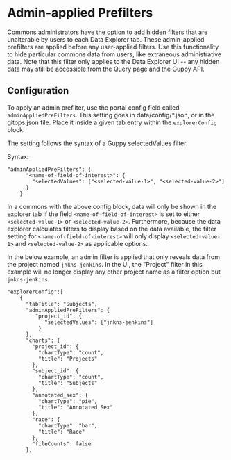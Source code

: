 # Admin-applied Prefilters

Commons administrators have the option to add hidden filters that are unalterable by users to each Data Explorer tab. These admin-applied prefilters are applied before any user-applied filters. Use this functionality to hide particular commons data from users, like extraneous administrative data. Note that this filter only applies to the Data Explorer UI -- any hidden data may still be accessible from the Query page and the Guppy API.

## Configuration

To apply an admin prefilter, use the portal config field called `adminAppliedPreFilters`. This setting goes in data/config/*.json, or in the gitops.json file. Place it inside a given tab entry within the `explorerConfig` block.

The setting follows the syntax of a Guppy selectedValues filter.

Syntax:
```
"adminAppliedPreFilters": {
      "<name-of-field-of-interest>": { 
        "selectedValues": ["<selected-value-1>", "<selected-value-2>"]
      }
    }
```

In a commons with the above config block, data will only be shown in the explorer tab if the field `<name-of-field-of-interest>` is set to either `<selected-value-1>` or `<selected-value-2>`. Furthermore, because the data explorer calculates filters to display based on the data available, the filter setting for `<name-of-field-of-interest>` will only display `<selected-value-1>` and `<selected-value-2>` as applicable options.


In the below example, an admin filter is applied that only reveals data from the project named `jnkns-jenkins`. In the UI, the "Project" filter in this example will no longer display any other project name as a filter option but `jnkns-jenkins`.

```
"explorerConfig":[
    {
      "tabTitle": "Subjects",
      "adminAppliedPreFilters": {
         "project_id": { 
            "selectedValues": ["jnkns-jenkins"]
          }
      },
      "charts": {
        "project_id": {
          "chartType": "count",
          "title": "Projects"
        },
        "subject_id": {
          "chartType": "count",
          "title": "Subjects"
        },
        "annotated_sex": {
          "chartType": "pie",
          "title": "Annotated Sex"
        },
        "race": {
          "chartType": "bar",
          "title": "Race"
        },
        "fileCounts": false
      },
```

